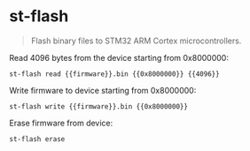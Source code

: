 st-flash
========

> Flash binary files to STM32 ARM Cortex microcontrollers.

Read 4096 bytes from the device starting from 0x8000000:

    st-flash read {{firmware}}.bin {{0x8000000}} {{4096}}

Write firmware to device starting from 0x8000000:

    st-flash write {{firmware}}.bin {{0x8000000}}

Erase firmware from device:

    st-flash erase
